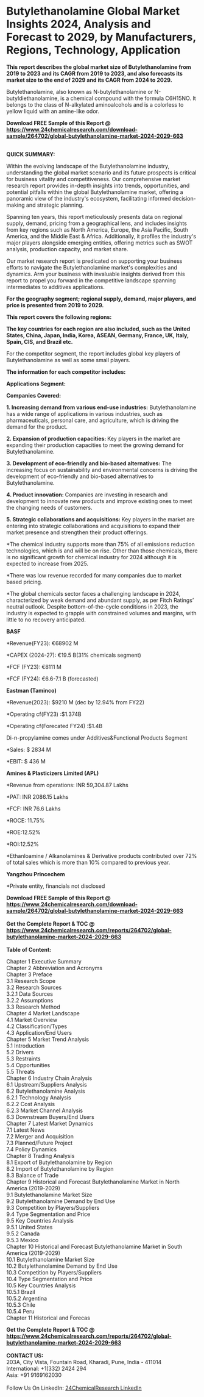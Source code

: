 <h1>Butylethanolamine Global Market Insights 2024, Analysis and Forecast to 2029, by Manufacturers, Regions, Technology, Application</h1><p><strong>This report describes the global market size of Butylethanolamine from 2019 to 2023 and its CAGR from 2019 to 2023, and also forecasts its market size to the end of 2029 and its CAGR from 2024 to 2029.</strong></p><p>
</p><p>Butylethanolamine, also known as N-butylethanolamine or N-butyldiethanolamine, is a chemical compound with the formula C6H15NO. It belongs to the class of N-alkylated aminoalcohols and is a colorless to yellow liquid with an amine-like odor.</p><div><b>Download FREE Sample of this Report @ 
            <a href="https://www.24chemicalresearch.com/download-sample/264702/global-butylethanolamine-market-2024-2029-663">
            https://www.24chemicalresearch.com/download-sample/264702/global-butylethanolamine-market-2024-2029-663</a></b></div><br><p>
</p><p></p><p>
</p><p>
<strong>QUICK SUMMARY:</strong></p><p>
Within the evolving landscape of the Butylethanolamine industry, understanding the global market scenario and its future prospects is critical for business vitality and competitiveness. Our comprehensive market research report provides in-depth insights into trends, opportunities, and potential pitfalls within the global Butylethanolamine market, offering a panoramic view of the industry's ecosystem, facilitating informed decision-making and strategic planning.</p><p>
</p><p>
Spanning ten years, this report meticulously presents data on regional supply, demand, pricing from a geographical lens, and includes insights from key regions such as North America, Europe, the Asia Pacific, South America, and the Middle East &amp; Africa. Additionally, it profiles the industry's major players alongside emerging entities, offering metrics such as SWOT analysis, production capacity, and market share.</p><p>
</p><p>
Our market research report is predicated on supporting your business efforts to navigate the Butylethanolamine market's complexities and dynamics. Arm your business with invaluable insights derived from this report to propel you forward in the competitive landscape spanning intermediates to additives applications.</p><p>
</p><p>
</p><p>
<strong>For the geography segment; regional supply, demand, major players, and price is presented from 2019 to 2029.</strong></p><p>
</p><p>
<strong>This report covers the following regions:</strong></p><p>
</p><p>
</p><p><strong>The key countries for each region are also included, such as the United States, China, Japan, India, Korea, ASEAN, Germany, France, UK, Italy, Spain, CIS, and Brazil etc.</strong></p><p>
</p><p>
For the competitor segment, the report includes global key players of Butylethanolamine as well as some small players.</p><p>
</p><p>
<strong>The information for each competitor includes:</strong></p><p>
</p><p>
<strong>Applications Segment:</strong></p><p>
</p><p>
<strong>Companies Covered:</strong></p><p>
</p><p>
</p><p></p><p>
</p><p>
<strong>1. Increasing demand from various end-use industries:</strong> Butylethanolamine has a wide range of applications in various industries, such as pharmaceuticals, personal care, and agriculture, which is driving the demand for the product.</p><p>
<strong>2. Expansion of production capacities: </strong>Key players in the market are expanding their production capacities to meet the growing demand for Butylethanolamine.</p><p>
<strong>3. Development of eco-friendly and bio-based alternatives:</strong> The increasing focus on sustainability and environmental concerns is driving the development of eco-friendly and bio-based alternatives to Butylethanolamine.</p><p>
<strong>4. Product innovation: </strong>Companies are investing in research and development to innovate new products and improve existing ones to meet the changing needs of customers.</p><p>
<strong>5. Strategic collaborations and acquisitions: </strong>Key players in the market are entering into strategic collaborations and acquisitions to expand their market presence and strengthen their product offerings.</p><p>
</p><p>
*The chemical industry supports more than 75% of all emissions reduction technologies, which is and will be on rise. Other than those chemicals, there is no significant growth for chemical industry for 2024 although it is expected to increase from 2025.</p><p>
*There was low revenue recorded for many companies due to market based pricing.</p><p>
*The global chemicals sector faces a challenging landscape in 2024, characterized by weak demand and abundant supply, as per Fitch Ratings’ neutral outlook. Despite bottom-of-the-cycle conditions in 2023, the industry is expected to grapple with constrained volumes and margins, with little to no recovery anticipated.</p><p>
</p><p>
<strong>BASF</strong></p><p>
*Revenue(FY23): €68902 M</p><p>
*CAPEX (2024-27): €19.5 B(31% chemicals segment)</p><p>
*FCF (FY23): €8111 M</p><p>
*FCF (FY24): €6.6-7.1 B (forecasted)</p><p>
</p><p>
<strong>Eastman (Taminco)</strong></p><p>
*Revenue(2023): $9210 M (dec by 12.94% from FY22)</p><p>
*Operating cf(FY23) :$1.374B</p><p>
*Operating cf(Forecated FY24) :$1.4B</p><p>
Di-n-propylamine comes under Additives&amp;Functional Products Segment</p><p>
*Sales: $ 2834 M</p><p>
*EBIT: $ 436 M</p><p>
</p><p>
<strong>Amines &amp; Plasticizers Limited (APL)</strong></p><p>
*Revenue from operations: INR 59,304.87 Lakhs</p><p>
*PAT: INR 2086.15 Lakhs</p><p>
*FCF: INR 76.6 Lakhs</p><p>
*ROCE: 11.75%</p><p>
*ROE:12.52%</p><p>
*ROI:12.52%</p><p>
*Ethanloamine / Alkanolamines &amp; Derivative products contributed over 72% of total sales which is more than 10% compared to previous year.</p><p>
</p><p>
<strong>Yangzhou Princechem</strong></p><p>
*Private entity, financials not disclosed</p><div><b>Download FREE Sample of this Report @ 
            <a href="https://www.24chemicalresearch.com/download-sample/264702/global-butylethanolamine-market-2024-2029-663">
            https://www.24chemicalresearch.com/download-sample/264702/global-butylethanolamine-market-2024-2029-663</a></b></div><br><div><b>Get the Complete Report & TOC @ 
            <a href="https://www.24chemicalresearch.com/reports/264702/global-butylethanolamine-market-2024-2029-663">
            https://www.24chemicalresearch.com/reports/264702/global-butylethanolamine-market-2024-2029-663</a></b></div><br>
            <b>Table of Content:</b><p>Chapter 1 Executive Summary<br />
Chapter 2 Abbreviation and Acronyms<br />
Chapter 3 Preface<br />
3.1 Research Scope<br />
3.2 Research Sources<br />
3.2.1 Data Sources<br />
3.2.2 Assumptions<br />
3.3 Research Method<br />
Chapter 4 Market Landscape<br />
4.1 Market Overview<br />
4.2 Classification/Types<br />
4.3 Application/End Users<br />
Chapter 5 Market Trend Analysis<br />
5.1 Introduction<br />
5.2 Drivers<br />
5.3 Restraints<br />
5.4 Opportunities<br />
5.5 Threats<br />
Chapter 6 Industry Chain Analysis<br />
6.1 Upstream/Suppliers Analysis<br />
6.2 Butylethanolamine Analysis<br />
6.2.1 Technology Analysis<br />
6.2.2 Cost Analysis<br />
6.2.3 Market Channel Analysis<br />
6.3 Downstream Buyers/End Users<br />
Chapter 7 Latest Market Dynamics<br />
7.1 Latest News<br />
7.2 Merger and Acquisition<br />
7.3 Planned/Future Project<br />
7.4 Policy Dynamics<br />
Chapter 8 Trading Analysis<br />
8.1 Export of Butylethanolamine by Region<br />
8.2 Import of Butylethanolamine by Region<br />
8.3 Balance of Trade<br />
Chapter 9 Historical and Forecast Butylethanolamine Market in North America (2019-2029)<br />
9.1 Butylethanolamine Market Size<br />
9.2 Butylethanolamine Demand by End Use<br />
9.3 Competition by Players/Suppliers<br />
9.4 Type Segmentation and Price<br />
9.5 Key Countries Analysis<br />
9.5.1 United States<br />
9.5.2 Canada<br />
9.5.3 Mexico<br />
Chapter 10 Historical and Forecast Butylethanolamine Market in South America (2019-2029)<br />
10.1 Butylethanolamine Market Size<br />
10.2 Butylethanolamine Demand by End Use<br />
10.3 Competition by Players/Suppliers<br />
10.4 Type Segmentation and Price<br />
10.5 Key Countries Analysis<br />
10.5.1 Brazil<br />
10.5.2 Argentina<br />
10.5.3 Chile<br />
10.5.4 Peru<br />
Chapter 11 Historical and Forecas</p><div><b>Get the Complete Report & TOC @ 
            <a href="https://www.24chemicalresearch.com/reports/264702/global-butylethanolamine-market-2024-2029-663">
            https://www.24chemicalresearch.com/reports/264702/global-butylethanolamine-market-2024-2029-663</a></b></div><br><b>CONTACT US:</b><br>
            203A, City Vista, Fountain Road, Kharadi, Pune, India - 411014<br>
            International: +1(332) 2424 294<br>
            Asia: +91 9169162030 <br><br>
            Follow Us On LinkedIn: <a href="https://www.linkedin.com/company/24chemicalresearch/">24ChemicalResearch LinkedIn</a>